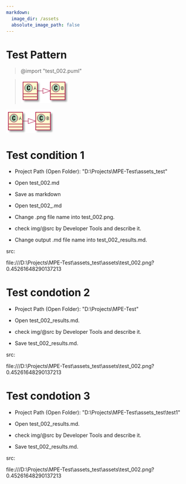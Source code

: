 ```yaml
---
markdown:
  image_dir: /assets
  absolute_image_path: false
---
```


# Test Pattern

> @import "test_002.puml"

> ![](..\assets\test_002.png?0.45261648290137213)

![](..\assets\test_002.png?0.45261648290137213)

# Test condition 1

* Project Path (Open Folder): "D:\\Projects\\MPE-Test\\assets_test"

* Open test_002.md

* Save as markdown

* Open test_002_.md

* Change .png file name into test_002.png.

* check img/@src by Developer Tools and describe it.

* Change output .md file name into test_002_results.md.

src:

file:///D:\\Projects\\MPE-Test\\assets_test\\assets\\test_002.png?0.45261648290137213

# Test condotion 2

* Project Path (Open Folder): "D:\\Projects\\MPE-Test"

* Open test_002_results.md.

* check img/@src by Developer Tools and describe it.

* Save test_002_results.md.

src:

file:///D:\\Projects\\MPE-Test\\assets_test\\assets\\test_002.png?0.45261648290137213

# Test condotion 3

* Project Path (Open Folder): "D:\\Projects\\MPE-Test\\assets_test\\test1"

* Open test_002_results.md.

* check img/@src by Developer Tools and describe it.

* Save test_002_results.md.

src:

file:///D:\\Projects\\MPE-Test\\assets_test\\assets\\test_002.png?0.45261648290137213
